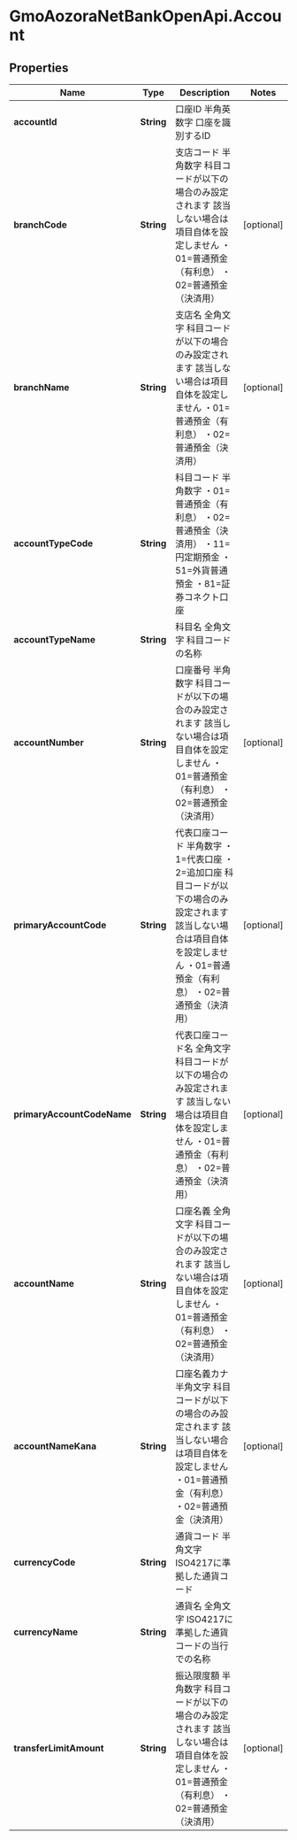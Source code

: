 # GmoAozoraNetBankOpenApi.Account

## Properties
Name | Type | Description | Notes
------------ | ------------- | ------------- | -------------
**accountId** | **String** | 口座ID 半角英数字 口座を識別するID  | 
**branchCode** | **String** | 支店コード 半角数字 科目コードが以下の場合のみ設定されます 該当しない場合は項目自体を設定しません ・01&#x3D;普通預金（有利息） ・02&#x3D;普通預金（決済用）  | [optional] 
**branchName** | **String** | 支店名 全角文字 科目コードが以下の場合のみ設定されます 該当しない場合は項目自体を設定しません ・01&#x3D;普通預金（有利息） ・02&#x3D;普通預金（決済用）  | [optional] 
**accountTypeCode** | **String** | 科目コード 半角数字 ・01&#x3D;普通預金（有利息） ・02&#x3D;普通預金（決済用） ・11&#x3D;円定期預金 ・51&#x3D;外貨普通預金 ・81&#x3D;証券コネクト口座  | 
**accountTypeName** | **String** | 科目名 全角文字 科目コードの名称  | 
**accountNumber** | **String** | 口座番号 半角数字 科目コードが以下の場合のみ設定されます 該当しない場合は項目自体を設定しません ・01&#x3D;普通預金（有利息） ・02&#x3D;普通預金（決済用）  | [optional] 
**primaryAccountCode** | **String** | 代表口座コード 半角数字 ・1&#x3D;代表口座 ・2&#x3D;追加口座 科目コードが以下の場合のみ設定されます 該当しない場合は項目自体を設定しません ・01&#x3D;普通預金（有利息） ・02&#x3D;普通預金（決済用）  | [optional] 
**primaryAccountCodeName** | **String** | 代表口座コード名 全角文字 科目コードが以下の場合のみ設定されます 該当しない場合は項目自体を設定しません ・01&#x3D;普通預金（有利息） ・02&#x3D;普通預金（決済用）  | [optional] 
**accountName** | **String** | 口座名義 全角文字 科目コードが以下の場合のみ設定されます 該当しない場合は項目自体を設定しません ・01&#x3D;普通預金（有利息） ・02&#x3D;普通預金（決済用）  | [optional] 
**accountNameKana** | **String** | 口座名義カナ 半角文字 科目コードが以下の場合のみ設定されます 該当しない場合は項目自体を設定しません ・01&#x3D;普通預金（有利息） ・02&#x3D;普通預金（決済用）  | [optional] 
**currencyCode** | **String** | 通貨コード 半角文字 ISO4217に準拠した通貨コード  | 
**currencyName** | **String** | 通貨名 全角文字 ISO4217に準拠した通貨コードの当行での名称  | 
**transferLimitAmount** | **String** | 振込限度額 半角数字 科目コードが以下の場合のみ設定されます 該当しない場合は項目自体を設定しません ・01&#x3D;普通預金（有利息） ・02&#x3D;普通預金（決済用）  | [optional] 


